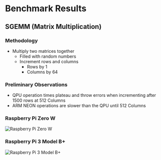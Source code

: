 # Benchmark Results

## SGEMM (Matrix Multiplication)

### Methodology
- Multiply two matrices together
  - Filled with random numbers
  - Increment rows and columns
    - Rows by 1
    - Columns by 64


### Preliminary Observations
- QPU operation times plateau and throw errors when incrementing after 1500 rows at 512 Columns
- ARM NEON operations are slower than the QPU until 512 Columns

### Raspberry Pi Zero W

![Raspberry Pi Zero W](https://raw.githubusercontent.com/kpanda254/QPU_Benchmarks/main/benchmark_results/Raspberry%20Pi%20Zero%20W.png)

### Raspberry Pi 3 Model B+

![Raspberry Pi 3 Model B+](https://raw.githubusercontent.com/kpanda254/QPU_Benchmarks/main/benchmark_results/Raspberry%20Pi%203%20Model%20B%2B.png)
